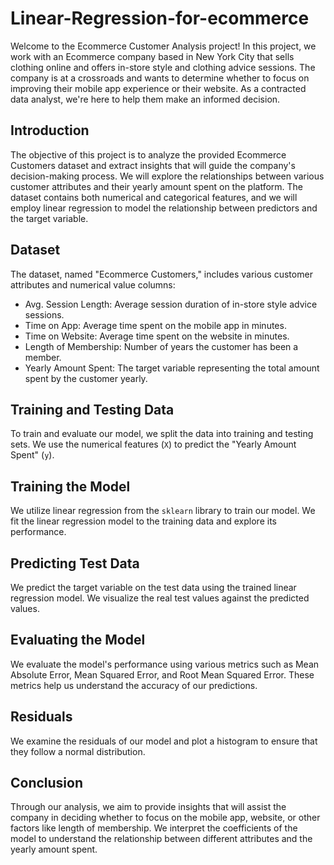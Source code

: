# Linear-Regression-for-ecommerce


Welcome to the Ecommerce Customer Analysis project! In this project, we work with an Ecommerce company based in New York City that sells clothing online and offers in-store style and clothing advice sessions. The company is at a crossroads and wants to determine whether to focus on improving their mobile app experience or their website. As a contracted data analyst, we're here to help them make an informed decision.



## Introduction

The objective of this project is to analyze the provided Ecommerce Customers dataset and extract insights that will guide the company's decision-making process. We will explore the relationships between various customer attributes and their yearly amount spent on the platform. The dataset contains both numerical and categorical features, and we will employ linear regression to model the relationship between predictors and the target variable.

## Dataset

The dataset, named "Ecommerce Customers," includes various customer attributes and numerical value columns:

- Avg. Session Length: Average session duration of in-store style advice sessions.
- Time on App: Average time spent on the mobile app in minutes.
- Time on Website: Average time spent on the website in minutes.
- Length of Membership: Number of years the customer has been a member.
- Yearly Amount Spent: The target variable representing the total amount spent by the customer yearly.

## Training and Testing Data

To train and evaluate our model, we split the data into training and testing sets. We use the numerical features (`X`) to predict the "Yearly Amount Spent" (`y`).

## Training the Model

We utilize linear regression from the `sklearn` library to train our model. We fit the linear regression model to the training data and explore its performance.

## Predicting Test Data

We predict the target variable on the test data using the trained linear regression model. We visualize the real test values against the predicted values.

## Evaluating the Model

We evaluate the model's performance using various metrics such as Mean Absolute Error, Mean Squared Error, and Root Mean Squared Error. These metrics help us understand the accuracy of our predictions.

## Residuals

We examine the residuals of our model and plot a histogram to ensure that they follow a normal distribution.

## Conclusion

Through our analysis, we aim to provide insights that will assist the company in deciding whether to focus on the mobile app, website, or other factors like length of membership. We interpret the coefficients of the model to understand the relationship between different attributes and the yearly amount spent.

